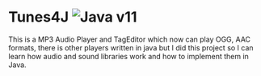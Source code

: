 # Tunes4J ![Java v11](https://img.shields.io/badge/java-v11-red)

This is a MP3 Audio Player and TagEditor which now can play OGG, AAC formats, there is other players written in java but I did this project so I can learn
how audio and sound libraries work and how to implement them in Java.
